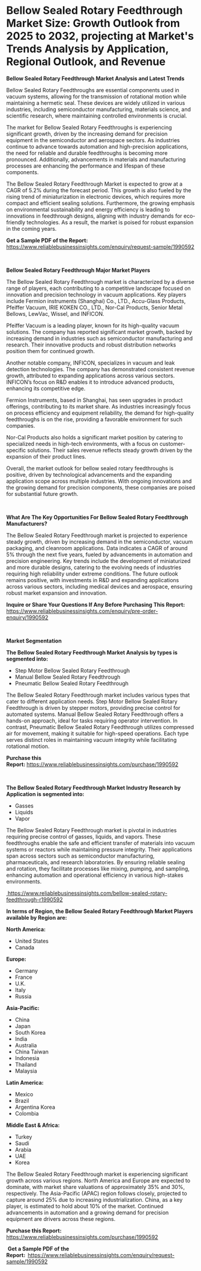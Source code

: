 <p><h1>Bellow Sealed Rotary Feedthrough Market Size: Growth Outlook from 2025 to 2032, projecting at Market's Trends Analysis by Application, Regional Outlook, and Revenue</h1></p><p><strong>Bellow Sealed Rotary Feedthrough Market Analysis and Latest Trends</strong></p>
<p><p>Bellow Sealed Rotary Feedthroughs are essential components used in vacuum systems, allowing for the transmission of rotational motion while maintaining a hermetic seal. These devices are widely utilized in various industries, including semiconductor manufacturing, materials science, and scientific research, where maintaining controlled environments is crucial.</p><p>The market for Bellow Sealed Rotary Feedthroughs is experiencing significant growth, driven by the increasing demand for precision equipment in the semiconductor and aerospace sectors. As industries continue to advance towards automation and high-precision applications, the need for reliable and durable feedthroughs is becoming more pronounced. Additionally, advancements in materials and manufacturing processes are enhancing the performance and lifespan of these components.</p><p>The Bellow Sealed Rotary Feedthrough Market is expected to grow at a CAGR of 5.2% during the forecast period. This growth is also fueled by the rising trend of miniaturization in electronic devices, which requires more compact and efficient sealing solutions. Furthermore, the growing emphasis on environmental sustainability and energy efficiency is leading to innovations in feedthrough designs, aligning with industry demands for eco-friendly technologies. As a result, the market is poised for robust expansion in the coming years.</p></p>
<p><strong>Get a Sample PDF of the Report:&nbsp;</strong> <a href="https://www.reliablebusinessinsights.com/enquiry/request-sample/1990592?utm_campaign=3032&utm_medium=2&utm_source=Github&utm_content=ia&utm_term=12042025&utm_id=bellow-sealed-rotary-feedthrough">https://www.reliablebusinessinsights.com/enquiry/request-sample/1990592</a></p>
<p>&nbsp;</p>
<p><strong>Bellow Sealed Rotary Feedthrough Major Market Players</strong></p>
<p><p>The Bellow Sealed Rotary Feedthrough market is characterized by a diverse range of players, each contributing to a competitive landscape focused on innovation and precision technology in vacuum applications. Key players include Fermion instruments (Shanghai) Co., LTD., Accu-Glass Products, Pfeiffer Vacuum, IRIE KOKEN CO., LTD., Nor-Cal Products, Senior Metal Bellows, LewVac, Wissel, and INFICON.</p><p>Pfeiffer Vacuum is a leading player, known for its high-quality vacuum solutions. The company has reported significant market growth, backed by increasing demand in industries such as semiconductor manufacturing and research. Their innovative products and robust distribution networks position them for continued growth.</p><p>Another notable company, INFICON, specializes in vacuum and leak detection technologies. The company has demonstrated consistent revenue growth, attributed to expanding applications across various sectors. INFICON’s focus on R&D enables it to introduce advanced products, enhancing its competitive edge.</p><p>Fermion Instruments, based in Shanghai, has seen upgrades in product offerings, contributing to its market share. As industries increasingly focus on process efficiency and equipment reliability, the demand for high-quality feedthroughs is on the rise, providing a favorable environment for such companies.</p><p>Nor-Cal Products also holds a significant market position by catering to specialized needs in high-tech environments, with a focus on customer-specific solutions. Their sales revenue reflects steady growth driven by the expansion of their product lines.</p><p>Overall, the market outlook for bellow sealed rotary feedthroughs is positive, driven by technological advancements and the expanding application scope across multiple industries. With ongoing innovations and the growing demand for precision components, these companies are poised for substantial future growth.</p></p>
<p>&nbsp;</p>
<p><strong>What Are The Key Opportunities For Bellow Sealed Rotary Feedthrough Manufacturers?</strong></p>
<p><p>The Bellow Sealed Rotary Feedthrough market is projected to experience steady growth, driven by increasing demand in the semiconductor, vacuum packaging, and cleanroom applications. Data indicates a CAGR of around 5% through the next five years, fueled by advancements in automation and precision engineering. Key trends include the development of miniaturized and more durable designs, catering to the evolving needs of industries requiring high reliability under extreme conditions. The future outlook remains positive, with investments in R&D and expanding applications across various sectors, including medical devices and aerospace, ensuring robust market expansion and innovation.</p></p>
<p><strong>Inquire or Share Your Questions If Any Before Purchasing This Report:</strong> <a href="https://www.reliablebusinessinsights.com/enquiry/pre-order-enquiry/1990592?utm_campaign=3032&utm_medium=2&utm_source=Github&utm_content=ia&utm_term=12042025&utm_id=bellow-sealed-rotary-feedthrough">https://www.reliablebusinessinsights.com/enquiry/pre-order-enquiry/1990592</a></p>
<p>&nbsp;</p>
<p><strong>Market Segmentation</strong></p>
<p><strong>The Bellow Sealed Rotary Feedthrough Market Analysis by types is segmented into:</strong></p>
<p><ul><li>Step Motor Bellow Sealed Rotary Feedthrough</li><li>Manual Bellow Sealed Rotary Feedthrough</li><li>Pneumatic Bellow Sealed Rotary Feedthrough</li></ul></p>
<p><p>The Bellow Sealed Rotary Feedthrough market includes various types that cater to different application needs. Step Motor Bellow Sealed Rotary Feedthrough is driven by stepper motors, providing precise control for automated systems. Manual Bellow Sealed Rotary Feedthrough offers a hands-on approach, ideal for tasks requiring operator intervention. In contrast, Pneumatic Bellow Sealed Rotary Feedthrough utilizes compressed air for movement, making it suitable for high-speed operations. Each type serves distinct roles in maintaining vacuum integrity while facilitating rotational motion.</p></p>
<p><strong>Purchase this Report:&nbsp;</strong><a href="https://www.reliablebusinessinsights.com/purchase/1990592?utm_campaign=3032&utm_medium=2&utm_source=Github&utm_content=ia&utm_term=12042025&utm_id=bellow-sealed-rotary-feedthrough">https://www.reliablebusinessinsights.com/purchase/1990592</a></p>
<p>&nbsp;</p>
<p><strong>The Bellow Sealed Rotary Feedthrough Market Industry Research by Application is segmented into:</strong></p>
<p><ul><li>Gasses</li><li>Liquids</li><li>Vapor</li></ul></p>
<p><p>The Bellow Sealed Rotary Feedthrough market is pivotal in industries requiring precise control of gasses, liquids, and vapors. These feedthroughs enable the safe and efficient transfer of materials into vacuum systems or reactors while maintaining pressure integrity. Their applications span across sectors such as semiconductor manufacturing, pharmaceuticals, and research laboratories. By ensuring reliable sealing and rotation, they facilitate processes like mixing, pumping, and sampling, enhancing automation and operational efficiency in various high-stakes environments.</p></p>
<p><a href="https://www.reliablebusinessinsights.com/bellow-sealed-rotary-feedthrough-r1990592?utm_campaign=3032&utm_medium=2&utm_source=Github&utm_content=ia&utm_term=12042025&utm_id=bellow-sealed-rotary-feedthrough">&nbsp;https://www.reliablebusinessinsights.com/bellow-sealed-rotary-feedthrough-r1990592</a></p>
<p><strong>In terms of Region, the Bellow Sealed Rotary Feedthrough Market Players available by Region are:</strong></p>
<p>
    <p> <strong> North America: </strong>
        <ul>
            <li>United States</li>
            <li>Canada</li>
        </ul>
        </p> 
    <p> <strong> Europe: </strong>
        <ul>
            <li>Germany</li>
            <li>France</li>
            <li>U.K.</li>
            <li>Italy</li>
            <li>Russia</li>
        </ul>
        </p> 
    <p> <strong> Asia-Pacific: </strong>
        <ul>
            <li>China</li>
            <li>Japan</li>
            <li>South Korea</li>
            <li>India</li>
            <li>Australia</li>
            <li>China Taiwan</li>
            <li>Indonesia</li>
            <li>Thailand</li>
            <li>Malaysia</li>
        </ul>
        </p> 
    <p> <strong> Latin America: </strong>
        <ul>
            <li>Mexico</li>
            <li>Brazil</li>
            <li>Argentina Korea</li>
            <li>Colombia</li>
        </ul>
        </p> 
    <p> <strong> Middle East & Africa: </strong>
        <ul>
            <li>Turkey</li>
            <li>Saudi</li>
            <li>Arabia</li>
            <li>UAE</li>
            <li>Korea</li>
        </ul>
    </p>
    </p>
<p><p>The Bellow Sealed Rotary Feedthrough market is experiencing significant growth across various regions. North America and Europe are expected to dominate, with market share valuations of approximately 35% and 30%, respectively. The Asia-Pacific (APAC) region follows closely, projected to capture around 25% due to increasing industrialization. China, as a key player, is estimated to hold about 10% of the market. Continued advancements in automation and a growing demand for precision equipment are drivers across these regions.</p></p>
<p><strong>Purchase this Report: </strong><a href="https://www.reliablebusinessinsights.com/purchase/1990592?utm_campaign=3032&utm_medium=2&utm_source=Github&utm_content=ia&utm_term=12042025&utm_id=bellow-sealed-rotary-feedthrough">https://www.reliablebusinessinsights.com/purchase/1990592</a></p>
<p>&nbsp;<strong>Get a Sample PDF of the Report:&nbsp;&nbsp;</strong><a href="https://www.reliablebusinessinsights.com/enquiry/request-sample/1990592?utm_campaign=3032&utm_medium=2&utm_source=Github&utm_content=ia&utm_term=12042025&utm_id=bellow-sealed-rotary-feedthrough">https://www.reliablebusinessinsights.com/enquiry/request-sample/1990592</a></p>
<p><strong></strong></p>
<p><p></p><p></p><p></p></p>
